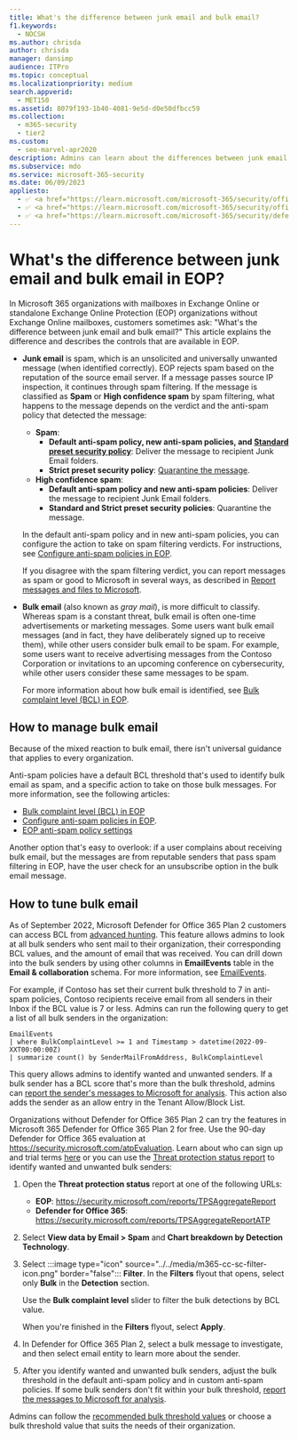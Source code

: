 ```yaml
---
title: What's the difference between junk email and bulk email?
f1.keywords: 
  - NOCSH
ms.author: chrisda
author: chrisda
manager: dansimp
audience: ITPro
ms.topic: conceptual
ms.localizationpriority: medium
search.appverid: 
  - MET150
ms.assetid: 8079f193-1b40-4081-9e5d-d0e50dfbcc59
ms.collection: 
  - m365-security
  - tier2
ms.custom: 
  - seo-marvel-apr2020
description: Admins can learn about the differences between junk email (spam) and bulk email (gray mail) in Exchange Online Protection (EOP).
ms.subservice: mdo
ms.service: microsoft-365-security
ms.date: 06/09/2023
appliesto:
  - ✅ <a href="https://learn.microsoft.com/microsoft-365/security/office-365-security/eop-about" target="_blank">Exchange Online Protection</a>
  - ✅ <a href="https://learn.microsoft.com/microsoft-365/security/office-365-security/microsoft-defender-for-office-365-product-overview#microsoft-defender-for-office-365-plan-1-vs-plan-2-cheat-sheet" target="_blank">Microsoft Defender for Office 365 plan 1 and plan 2</a>
  - ✅ <a href="https://learn.microsoft.com/microsoft-365/security/defender/microsoft-365-defender" target="_blank">Microsoft 365 Defender</a>
---
```


# What's the difference between junk email and bulk email in EOP?

In Microsoft 365 organizations with mailboxes in Exchange Online or standalone Exchange Online Protection (EOP) organizations without Exchange Online mailboxes, customers sometimes ask: "What's the difference between junk email and bulk email?" This article explains the difference and describes the controls that are available in EOP.

- **Junk email** is spam, which is an unsolicited and universally unwanted message (when identified correctly). EOP rejects spam based on the reputation of the source email server. If a message passes source IP inspection, it continues through spam filtering. If the message is classified as **Spam** or **High confidence spam** by spam filtering, what happens to the message depends on the verdict and the anti-spam policy that detected the message:
  - **Spam**:
    - **Default anti-spam policy, new anti-spam policies, and [Standard preset security policy](preset-security-policies.md)**: Deliver the message to recipient Junk Email folders.
    - **Strict preset security policy**: [Quarantine the message](quarantine-end-user.md).
  - **High confidence spam**:
    - **Default anti-spam policy and new anti-spam policies**: Deliver the message to recipient Junk Email folders.
    - **Standard and Strict preset security policies**: Quarantine the message.

  In the default anti-spam policy and in new anti-spam policies, you can configure the action to take on spam filtering verdicts. For instructions, see [Configure anti-spam policies in EOP](anti-spam-policies-configure.md).

  If you disagree with the spam filtering verdict, you can report messages as spam or good to Microsoft in several ways, as described in [Report messages and files to Microsoft](submissions-report-messages-files-to-microsoft.md).

- **Bulk email** (also known as _gray mail_), is more difficult to classify. Whereas spam is a constant threat, bulk email is often one-time advertisements or marketing messages. Some users want bulk email messages (and in fact, they have deliberately signed up to receive them), while other users consider bulk email to be spam. For example, some users want to receive advertising messages from the Contoso Corporation or invitations to an upcoming conference on cybersecurity, while other users consider these same messages to be spam.

  For more information about how bulk email is identified, see [Bulk complaint level (BCL) in EOP](anti-spam-bulk-complaint-level-bcl-about.md).

## How to manage bulk email

Because of the mixed reaction to bulk email, there isn't universal guidance that applies to every organization.

Anti-spam policies have a default BCL threshold that's used to identify bulk email as spam, and a specific action to take on those bulk messages. For more information, see the following articles:

- [Bulk complaint level (BCL) in EOP](anti-spam-bulk-complaint-level-bcl-about.md)
- [Configure anti-spam policies in EOP](anti-spam-policies-configure.md).
- [EOP anti-spam policy settings](recommended-settings-for-eop-and-office365.md#eop-anti-spam-policy-settings)

Another option that's easy to overlook: if a user complains about receiving bulk email, but the messages are from reputable senders that pass spam filtering in EOP, have the user check for an unsubscribe option in the bulk email message.

## How to tune bulk email

As of September 2022, Microsoft Defender for Office 365 Plan 2 customers can access BCL from [advanced hunting](/microsoft-365/security/defender/advanced-hunting-overview). This feature allows admins to look at all bulk senders who sent mail to their organization, their corresponding BCL values, and the amount of email that was received. You can drill down into the bulk senders by using other columns in **EmailEvents** table in the **Email & collaboration** schema. For more information, see [EmailEvents](/microsoft-365/security/defender/advanced-hunting-emailevents-table).

For example, if Contoso has set their current bulk threshold to 7 in anti-spam policies, Contoso recipients receive email from all senders in their Inbox if the BCL value is 7 or less. Admins can run the following query to get a list of all bulk senders in the organization:

```console
EmailEvents
| where BulkComplaintLevel >= 1 and Timestamp > datetime(2022-09-XXT00:00:00Z)
| summarize count() by SenderMailFromAddress, BulkComplaintLevel
```

This query allows admins to identify wanted and unwanted senders. If a bulk sender has a BCL score that's more than the bulk threshold, admins can [report the sender's messages to Microsoft for analysis](submissions-admin.md#report-good-email-to-microsoft). This action also adds the sender as an allow entry in the Tenant Allow/Block List.

Organizations without Defender for Office 365 Plan 2 can try the features in Microsoft 365 Defender for Office 365 Plan 2 for free. Use the 90-day Defender for Office 365 evaluation at <https://security.microsoft.com/atpEvaluation>. Learn about who can sign up and trial terms [here](try-microsoft-defender-for-office-365.md) or you can use the [Threat protection status report](reports-email-security.md#threat-protection-status-report) to identify wanted and unwanted bulk senders:

1. Open the **Threat protection status** report at one of the following URLs:
   - **EOP**: <https://security.microsoft.com/reports/TPSAggregateReport>
   - **Defender for Office 365**: <https://security.microsoft.com/reports/TPSAggregateReportATP>

2. Select **View data by Email \> Spam** and **Chart breakdown by Detection Technology**.

3. Select :::image type="icon" source="../../media/m365-cc-sc-filter-icon.png" border="false"::: **Filter**. In the **Filters** flyout that opens, select only **Bulk** in the **Detection** section.

   Use the **Bulk complaint level** slider to filter the bulk detections by BCL value.

   When you're finished in the **Filters** flyout, select **Apply**.

4. In Defender for Office 365 Plan 2, select a bulk message to investigate, and then select email entity to learn more about the sender.

5. After you identify wanted and unwanted bulk senders, adjust the bulk threshold in the default anti-spam policy and in custom anti-spam policies. If some bulk senders don't fit within your bulk threshold, [report the messages to Microsoft for analysis](submissions-admin.md#report-good-email-to-microsoft).

Admins can follow the [recommended bulk threshold values](recommended-settings-for-eop-and-office365.md#anti-spam-anti-malware-and-anti-phishing-protection-in-eop) or choose a bulk threshold value that suits the needs of their organization.
